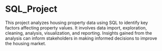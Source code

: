 # SQL_Project
This project analyzes housing property data using SQL to identify key factors affecting property values. It involves data import, exploration, cleaning, analysis, visualization, and reporting. Insights gained from the analysis can inform stakeholders in making informed decisions to improve the housing market.
